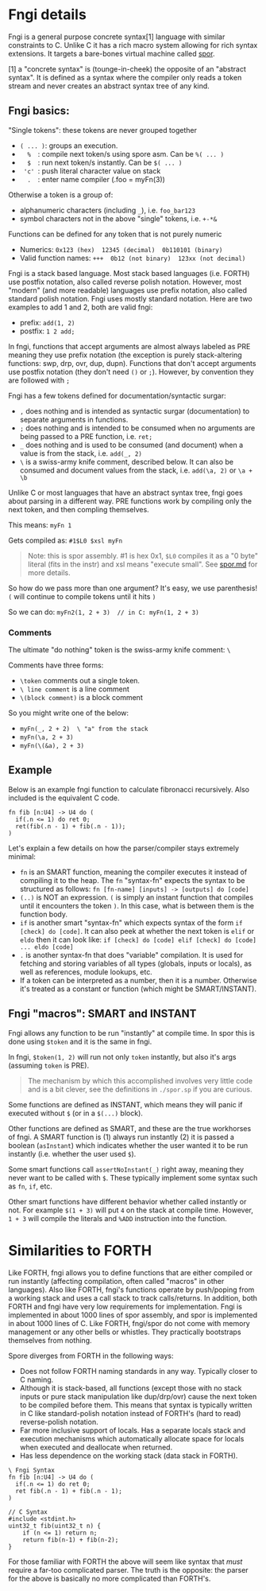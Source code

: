 # Fngi details

Fngi is a general purpose concrete syntax[1] language with similar constraints
to C. Unlike C it has a rich macro system allowing for rich syntax extensions.
It targets a bare-bones virtual machine called [spor](./spor.md).

[1] a "concrete syntax" is (tounge-in-cheek) the opposite of an "abstract
syntax". It is defined as a syntax where the compiler only reads a token stream
and never creates an abstract syntax tree of any kind.

## Fngi basics:

"Single tokens": these tokens are never grouped together

* `( ... )`: groups an execution.
* `   %   `: compile next token/s using spore asm. Can be `%( ... )`
* `   $   `: run next token/s instantly.           Can be `$( ... )`
* `  'c'  `: push literal character value on stack
* `   .   `: enter name compiler (.foo = myFn(3))

Otherwise a token is a group of:
* alphanumeric characters (including `_`), i.e. `foo_bar123`
* symbol characters not in the above "single" tokens, i.e. `+-*&`

Functions can be defined for any token that is not purely numeric
* Numerics: `0x123 (hex)  12345 (decimal)  0b110101 (binary)`
* Valid function names:  `+++  0b12 (not binary)  123xx (not decimal)`

Fngi is a stack based language. Most stack based languages (i.e. FORTH) use
postfix notation, also called reverse polish notation. However, most "modern"
(and more readable) languages use prefix notation, also called standard polish
notation. Fngi uses mostly standard notation. Here are two examples to add 1 and
2, both are valid fngi:

- prefix: `add(1, 2)`
- postfix: `1 2 add;`

In fngi, functions that accept arguments are almost always labeled as PRE
meaning they use prefix notation (the exception is purely stack-altering
functions: swp, drp, ovr, dup, dupn). Functions that don't accept arguments use
postfix notation (they don't need `()` or `;`). However, by convention they
are followed with `;`

Fngi has a few tokens defined for documentation/syntactic surgar:
* `,` does nothing and is intended as syntactic surgar (documentation) to
  separate arguments in functions.
* `;` does nothing and is intended to be consumed when no arguments are being
  passed to a PRE function, i.e. `ret;`
* `_` does nothing and is used to be consumed (and document) when a value is
  from the stack, i.e. `add(_, 2)`
* `\` is a swiss-army knife comment, described below. It can also be consumed
  and document values from the stack, i.e. `add(\a, 2)` or `\a + \b`

Unlike C or most languages that have an abstract syntax tree, fngi goes about
parsing in a different way. PRE functions work by compiling only the next token,
and then compling themselves.

This means: `myFn 1`

Gets compiled as: `#1$L0 $xsl myFn`

> Note: this is spor assembly. #1 is hex 0x1, `$L0` compiles it as a "0 byte"
> literal (fits in the instr) and  xsl means "execute small". See
> [spor.md](./spor.md) for more details.

So how do we pass more than one argument? It's easy, we use parenthesis!
`(` will continue to compile tokens until it hits `)`

So we can do: `myFn2(1, 2 + 3)  // in C: myFn(1, 2 + 3)`

### Comments
The ultimate "do nothing" token is the swiss-army knife comment: `\`

Comments have three forms:
* `\token` comments out a single token.
* `\ line comment` is a line comment
* `\(block comment)` is a block comment

So you might write one of the below:
* `myFn(_, 2 + 2)  \ "a" from the stack`
* `myFn(\a, 2 + 3)`
* `myFn(\(&a), 2 + 3)`

## Example

Below is an example fngi function to calculate fibronacci recursively. Also
included is the equivalent C code.

```
fn fib [n:U4] -> U4 do (
  if(.n <= 1) do ret 0;
  ret(fib(.n - 1) + fib(.n - 1));
)
```

Let's explain a few details on how the parser/compiler stays extremely minimal:

- `fn` is an SMART function, meaning the compiler executes it instead of
  compiling it to the heap.  The `fn` "syntax-fn" expects the syntax to be
  structured as follows: `fn [fn-name] [inputs] -> [outputs] do [code]`
- `(..)` is NOT an expression. `(` is simply an instant function that compiles
  until it encounters the token `)`. In this case, what is between them is the
  function body.
- `if` is another smart "syntax-fn" which expects syntax of the form
  `if [check] do [code]`. It can also peek at whether the next token is `elif`
  or `eldo` then it can look like: `if [check] do [code] elif [check] do [code]
  ... eldo [code]`
- `.` is another syntax-fn that does "variable" compilation. It is used for
  fetching and storing variables of all types (globals, inputs or locals),
  as well as references, module lookups, etc.
- If a token can be interpreted as a number, then it is a number. Otherwise it's
  treated as a constant or function (which might be SMART/INSTANT).

## Fngi "macros": SMART and INSTANT
Fngi allows any function to be run "instantly" at compile time. In spor this is
done using `$token` and it is the same in fngi.

In fngi, `$token(1, 2)` will run not only `token` instantly, but also it's args
(assuming `token` is PRE). 

> The mechanism by which this accomplished involves very little code and is a
> bit clever, see the definitions in `./spor.sp` if you are curious.

Some functions are defined as INSTANT, which means they will panic if executed
without `$` (or in a `$(...)` block).

Other functions are defined as SMART, and these are the true workhorses of fngi.
A SMART function is (1) always run instantly (2) it is passed a boolean
(`asInstant`) which indicates whether the user wanted it to be run instantly
(i.e. whether the user used `$`).

Some smart functions call `assertNoInstant(_)` right away, meaning they never
want to be called with `$`. These typically implement some syntax such as `fn`,
`if`, etc.

Other smart functions have different behavior whether called instantly or not.
For example `$(1 + 3)` will put `4` on the stack at compile time. However,
`1 + 3` will compile the literals and `%ADD` instruction into the function.

# Similarities to FORTH
Like FORTH, fngi allows you to define functions that are either compiled or
run instantly (affecting compilation, often called "macros" in other
languages). Also like FORTH, fngi's functions operate by push/poping from a
working stack and uses a call stack to track calls/returns.  In addition, both
FORTH and fngi have very low requirements for implementation.  Fngi is
implemented in about 1000 lines of spor assembly, and spor is implemented in
about 1000 lines of C. Like FORTH, fngi/spor do not come with memory management
or any other bells or whistles. They practically bootstraps themselves from
nothing.

Spore diverges from FORTH in the following ways:
- Does not follow FORTH naming standards in any way. Typically closer to
  C naming.
- Although it is stack-based, all functions (except those with no stack inputs
  or pure stack manipulation like dup/drp/ovr) cause the next token to be
  compiled before them. This means that syntax is typically written in C like
  standard-polish notation instead of FORTH's (hard to read) reverse-polish
  notation.
- Far more inclusive support of locals. Has a separate locals stack and
  execution mechanisms which automatically allocate space for locals when
  executed and deallocate when returned.
- Has less dependence on the working stack (data stack in FORTH).

```
\ Fngi Syntax
fn fib [n:U4] -> U4 do (
  if(.n <= 1) do ret 0;
  ret fib(.n - 1) + fib(.n - 1);
)

// C Syntax
#include <stdint.h>
uint32_t fib(uint32_t n) {
    if (n <= 1) return n;
    return fib(n-1) + fib(n-2);
}
```

For those familiar with FORTH the above will seem like syntax that _must_
require a far-too complicated parser. The truth is the opposite: the parser for
the above is basically no more complicated than FORTH's.

